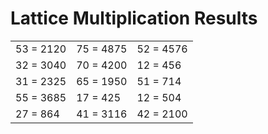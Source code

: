 # Lattice Multiplication Results

|   |   |   |
|---|---|---|
| 53 = 2120 | 75 = 4875 | 52 = 4576 |
| 32 = 3040 | 70 = 4200 | 12 = 456 |
| 31 = 2325 | 65 = 1950 | 51 = 714 |
| 55 = 3685 | 17 = 425 | 12 = 504 |
| 27 = 864 | 41 = 3116 | 42 = 2100 |

